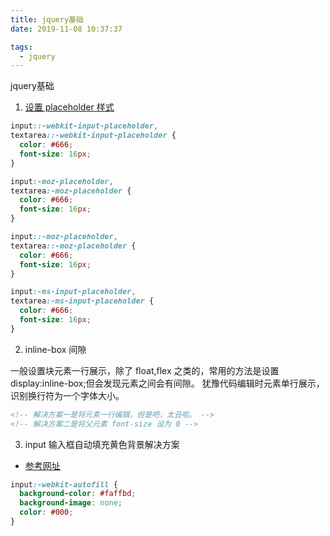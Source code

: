 ```yaml
---
title: jquery基础
date: 2019-11-08 10:37:37

tags:
  - jquery
---
```

jquery基础
<!--more-->

1. [设置 placeholder 样式](https://www.cnblogs.com/hcxwd/p/9232936.html)

```css
input::-webkit-input-placeholder,
textarea::-webkit-input-placeholder {
  color: #666;
  font-size: 16px;
}

input:-moz-placeholder,
textarea:-moz-placeholder {
  color: #666;
  font-size: 16px;
}

input::-moz-placeholder,
textarea::-moz-placeholder {
  color: #666;
  font-size: 16px;
}

input:-ms-input-placeholder,
textarea:-ms-input-placeholder {
  color: #666;
  font-size: 16px;
}
```

2. inline-box 间隙

一般设置块元素一行展示，除了 float,flex 之类的，常用的方法是设置 display:inline-box;但会发现元素之间会有间隙。
犹豫代码编辑时元素单行展示，识别换行符为一个字体大小。

```html
<!-- 解决方案一是将元素一行编辑，但是吧，太丑啦。 -->
<!-- 解决方案二是将父元素 font-size 设为 0 -->
```

3. input 输入框自动填充黄色背景解决方案

- [参考网址](https://blog.csdn.net/liyujun1989/article/details/77587419)

```css
input:-webkit-autofill {
  background-color: #faffbd;
  background-image: none;
  color: #000;
}
```
